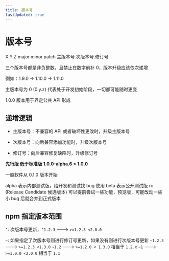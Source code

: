 ```yaml
---
title: 版本号
lastUpdated: true
---
```


# 版本号

X.Y.Z
major.minor.patch
主版本号.次版本号.修订号

三个版本号都是非负整数，且禁止在数字前补 0，版本升级应该依次递增

例如：1.9.0 -> 1.10.0 -> 1.11.0

主版本号为 0 (0.y.z) 代表处于开发初始阶段，一切都可能随时更变

1.0.0 版本用于界定公共 API 形成

## 递增逻辑

- 主版本号：不兼容的 API 或者破坏性更改时，升级主版本号

- 次版本号：向后兼容添加功能时，升级次版本号

- 修订号：向后兼容修复缺陷时，升级修订号

**先行版 低于标准版 1.0.0-alpha.6 < 1.0.0**

一般软件从 0.1.0 版本开始

alpha 表示内部测试版，给开发和测试找 bug 使用
beta 表示公开测试版
rc (Release Candidate 候选版本) 可以提前尝试一些功能，预览版，可能改动一些小 bug 后就合并到正式版本

## npm 指定版本范围

`^`: 次版本号更新，`^1.2.3` ---> `>=1.2.3 <2.0.0`

`~`: 如果指定了次版本号则进行修订号更新，如果没有则进行次版本号更新
`~1.2.3` ---> `>=1.2.3 <1.3.0`
`~1.2` ---> `>=1.2.0 < 1.3.0` 相当于 `1.2.x`
`~1` ---> `>=1.0.0 <2.0.0` 相当于 `1.x`
